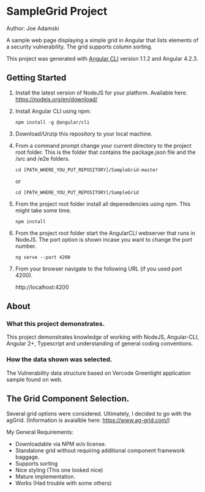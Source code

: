 # SampleGrid Project

Author: Joe Adamski

A sample web page displaying a simple grid in Angular that lists elements of a security vulnerability. The grid supports column sorting.

This project was generated with [Angular CLI](https://github.com/angular/angular-cli) version 1.1.2 and Angular 4.2.3.



## Getting Started

1) Install the latest version of NodeJS for your platform. Available here.
https://nodejs.org/en/download/

2) Install Angular CLI using npm:

   `npm install -g @angular/cli`

3) Download/Unzip this repository to your local machine.

4) From a command prompt change your current directory to the project root folder. This is the folder that contains the package.json file and the /src and /e2e folders.

   `cd [PATH_WHERE_YOU_PUT_REPOSITORY]/SampleGrid-master`

   or

   `cd [PATH_WHERE_YOU_PUT_REPOSITORY]/SampleGrid`


4) From the project root folder install all depenedencies using npm. This might take some time.

   `npm install`

5) From the project root folder start the AngularCLI webserver that runs in NodeJS. The port option is shown incase you want to change the port number.

   `ng serve --port 4200`

6) From your browser navigate to the following URL (if you used port 4200).

   http://localhost:4200
   

## About

### What this project demonstrates.
This project demonstrates knowledge of working with NodeJS, Angular-CLI, Angular 2+, Typescript and understanding of general coding conventions.

### How the data shown was selected.
The Vulnerability data structure based on Vercode Greenlight application sample found on web.

## The Grid Component Selection.
Several grid options were considered. Ultimately, I decided to go with the agGrid.
(Information is avaialble here: https://www.ag-grid.com/)

My General Requirements:
- Downloadable via NPM w/o license.
- Standalone grid without requiring additional component framework baggage.
- Supports sorting
- Nice styling (This one looked nice)
- Mature implementation.
- Works (Had trouble with some others)

